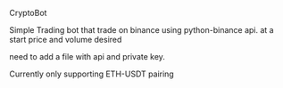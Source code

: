 CryptoBot

Simple Trading bot that trade on binance using python-binance api. at a start price and volume desired

need to add a file with api and private key.

Currently only supporting ETH-USDT pairing
